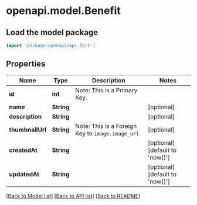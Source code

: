 # openapi.model.Benefit

## Load the model package
```dart
import 'package:openapi/api.dart';
```

## Properties
Name | Type | Description | Notes
------------ | ------------- | ------------- | -------------
**id** | **int** | Note: This is a Primary Key.<pk/> | 
**name** | **String** |  | [optional] 
**description** | **String** |  | [optional] 
**thumbnailUrl** | **String** | Note: This is a Foreign Key to `image.image_url`.<fk table='image' column='image_url'/> | [optional] 
**createdAt** | **String** |  | [optional] [default to 'now()']
**updatedAt** | **String** |  | [optional] [default to 'now()']

[[Back to Model list]](../README.md#documentation-for-models) [[Back to API list]](../README.md#documentation-for-api-endpoints) [[Back to README]](../README.md)



